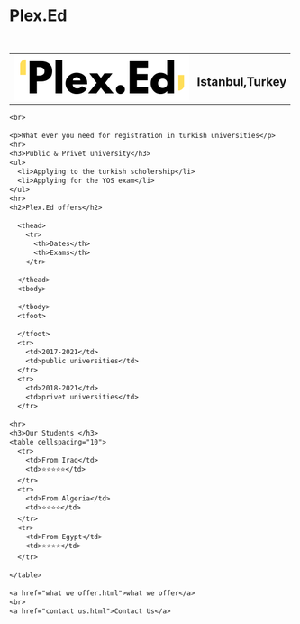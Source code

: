 # Plex.Ed
<html>
<html lang="en" dir="ltr">
  <head>
    <meta charset="utf-8">
    <title>Plex.Ed</title>
  </head>
  <body>
    <table cellspacing="20">
      <tr>
        <td><img src="Plex Ed.png" alt="Plex.Ed"></td>
        <br>
        <td>  <h2> Istanbul,Turkey</h2></td>
      </tr>
    </table>

    <br>

    <p>What ever you need for registration in turkish universities</p>
    <hr>
    <h3>Public & Privet university</h3>
    <ul>
      <li>Applying to the turkish scholership</li>
      <li>Applying for the YOS exam</li>
    </ul>
    <hr>
    <h2>Plex.Ed offers</h2>
    
      <thead>
        <tr>
          <th>Dates</th>
          <th>Exams</th>
        </tr>

      </thead>
      <tbody>

      </tbody>
      <tfoot>

      </tfoot>
      <tr>
        <td>2017-2021</td>
        <td>public universities</td>
      </tr>
      <tr>
        <td>2018-2021</td>
        <td>privet universities</td>
      </tr>
    
    <hr>
    <h3>Our Students </h3>
    <table cellspacing="10">
      <tr>
        <td>From Iraq</td>
        <td>⭐⭐⭐⭐⭐</td>
      </tr>
      <tr>
        <td>From Algeria</td>
        <td>⭐⭐⭐⭐</td>
      </tr>
      <tr>
        <td>From Egypt</td>
        <td>⭐⭐⭐⭐</td>
      </tr>

    </table>

    <a href="what we offer.html">what we offer</a>
    <br>
    <a href="contact us.html">Contact Us</a>
  </body>
</html>
